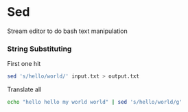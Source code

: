 # Sed

Stream editor to do bash text manipulation

### String Substituting

First one hit

```bash
sed 's/hello/world/' input.txt > output.txt
```

Translate all

```bash
echo "hello hello my world world" | sed 's/hello/world/g'
```

